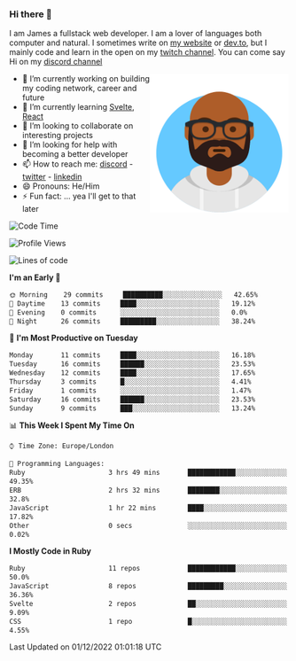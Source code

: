 ### Hi there 👋

I am James a fullstack web developer. I am a lover of languages both computer and natural. I sometimes write on [my website](https://jdhall.dev) or [dev.to](https://dev.to/zefur), but I mainly code and learn in the open on my [twitch channel](https://www.twitch.com/jozuhito). You can come say Hi on my [discord channel](https://discord.gg/sWEHvsBw)



<img align="right" height="250" width="250"  src="/assets/avataaars.png" />

  

- 🔭 I’m currently working on building my coding network, career and future
- 🌱 I’m currently learning [Svelte](https://svelte.dev), [React](https://reactjs.org)
- 👯 I’m looking to collaborate on interesting projects
- 🤔 I’m looking for help with becoming a better developer
- 📫 How to reach me: [discord](https://discord.gg/sWEHvsBw)
                      - [twitter](twitter.com/zefur)
                      - [linkedin](https://linkedin.com/in/j-d-hall)
- 😄 Pronouns: He/Him
- ⚡ Fun fact: ... yea I'll get to that later

 
<!-- BLOG-POST-LIST:START -->

<!-- BLOG-POST-LIST:END -->

<!--START_SECTION:waka-->
![Code Time](http://img.shields.io/badge/Code%20Time-772%20hrs%2037%20mins-blue)

![Profile Views](http://img.shields.io/badge/Profile%20Views-0-blue)

![Lines of code](https://img.shields.io/badge/From%20Hello%20World%20I%27ve%20Written-87%20Thousand%20lines%20of%20code-blue)

**I'm an Early 🐤** 

```text
🌞 Morning    29 commits     ██████████░░░░░░░░░░░░░░░   42.65% 
🌆 Daytime    13 commits     ████░░░░░░░░░░░░░░░░░░░░░   19.12% 
🌃 Evening    0 commits      ░░░░░░░░░░░░░░░░░░░░░░░░░   0.0% 
🌙 Night      26 commits     █████████░░░░░░░░░░░░░░░░   38.24%

```
📅 **I'm Most Productive on Tuesday** 

```text
Monday       11 commits     ████░░░░░░░░░░░░░░░░░░░░░   16.18% 
Tuesday      16 commits     ██████░░░░░░░░░░░░░░░░░░░   23.53% 
Wednesday    12 commits     ████░░░░░░░░░░░░░░░░░░░░░   17.65% 
Thursday     3 commits      █░░░░░░░░░░░░░░░░░░░░░░░░   4.41% 
Friday       1 commits      ░░░░░░░░░░░░░░░░░░░░░░░░░   1.47% 
Saturday     16 commits     ██████░░░░░░░░░░░░░░░░░░░   23.53% 
Sunday       9 commits      ███░░░░░░░░░░░░░░░░░░░░░░   13.24%

```


📊 **This Week I Spent My Time On** 

```text
⌚︎ Time Zone: Europe/London

💬 Programming Languages: 
Ruby                     3 hrs 49 mins       ████████████░░░░░░░░░░░░░   49.35% 
ERB                      2 hrs 32 mins       ████████░░░░░░░░░░░░░░░░░   32.8% 
JavaScript               1 hr 22 mins        ████░░░░░░░░░░░░░░░░░░░░░   17.82% 
Other                    0 secs              ░░░░░░░░░░░░░░░░░░░░░░░░░   0.02%

```

**I Mostly Code in Ruby** 

```text
Ruby                     11 repos            ████████████░░░░░░░░░░░░░   50.0% 
JavaScript               8 repos             █████████░░░░░░░░░░░░░░░░   36.36% 
Svelte                   2 repos             ██░░░░░░░░░░░░░░░░░░░░░░░   9.09% 
CSS                      1 repo              █░░░░░░░░░░░░░░░░░░░░░░░░   4.55%

```



 Last Updated on 01/12/2022 01:01:18 UTC
<!--END_SECTION:waka-->
